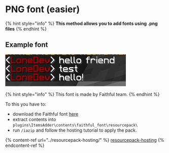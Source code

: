 # PNG font (easier)

{% hint style="info" %}
**This method allows you to add fonts using .png files**
{% endhint %}

## Example font

![](<../../../.gitbook/assets/immagine (23).png>)

{% hint style="info" %}
This font is made by Faithful team.
{% endhint %}

To this you have to:

* download the Faithful font [here](https://www.dropbox.com/s/06et55587zvcmr7/FaithfulFont.zip?dl=0)
* extract contents into `plugins\ItemsAdder\contents\faithful_font\resourcepack\`
* run `/iazip` and follow the hosting tutorial to apply the pack.

{% content-ref url="../resourcepack-hosting/" %}
[resourcepack-hosting](../resourcepack-hosting/)
{% endcontent-ref %}
